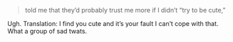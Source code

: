  >  told me that they’d probably trust me more if I didn’t “try to be cute,”

Ugh. Translation: I find you cute and it’s your fault I can’t cope with that. What a group of sad twats. 